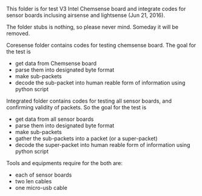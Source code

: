 This folder is for test V3 Intel Chemsense board and integrate codes for sensor boards inclusing airsense and lightsense (Jun 21, 2016).

The folder stubs is nothing, so please never mind. Someday it will be removed.

Coresense folder contains codes for testing chemsense board. The goal for the test is 
* get data from Chemsense board
* parse them into designated byte format
* make sub-packets
* decode the sub-packet into human reable form of information using python script

Integrated folder contains codes for testing all sensor boards, and confirming validity of packets. So the goal for the test is
* get data from all sensor boards
* parse them into designated byte format
* make sub-packets
* gather the sub-packets into a packet (or a super-packet)
* decode the super-packet into human reable form of information using python script

Tools and equipments require for the both are:
* each of sensor boards
* two len cables
* one micro-usb cable

